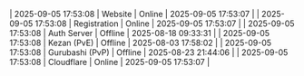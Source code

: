 | 2025-09-05 17:53:08 | Website | Online | 2025-09-05 17:53:07 |
| 2025-09-05 17:53:08 | Registration | Online | 2025-09-05 17:53:07 |
| 2025-09-05 17:53:08 | Auth Server | Offline | 2025-08-18 09:33:31 |
| 2025-09-05 17:53:08 | Kezan (PvE) | Offline | 2025-08-03 17:58:02 |
| 2025-09-05 17:53:08 | Gurubashi (PvP) | Offline | 2025-08-23 21:44:06 |
| 2025-09-05 17:53:08 | Cloudflare | Online | 2025-09-05 17:53:07 |
